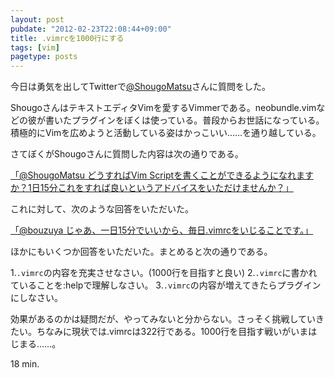 ```yaml
---
layout: post
pubdate: "2012-02-23T22:08:44+09:00"
title: .vimrcを1000行にする
tags: [vim]
pagetype: posts
---
```

今日は勇気を出してTwitterで[@ShougoMatsu](https://twitter.com/#!/ShougoMatsu)さんに質問をした。

ShougoさんはテキストエディタVimを愛するVimmerである。neobundle.vimなどの彼が書いたプラグインをぼくは使っている。普段からお世話になっている。積極的にVimを広めようと活動している姿はかっこいい……を通り越している。

さてぼくがShougoさんに質問した内容は次の通りである。

[「@ShougoMatsu どうすればVim Scriptを書くことができるようになれますか？1日15分これをすれば良いというアドバイスをいただけませんか？」](https://twitter.com/#!/bouzuya/status/172633789804187648)

これに対して、次のような回答をいただいた。

[「@bouzuya じゃあ、一日15分でいいから、毎日.vimrcをいじることです。」](https://twitter.com/#!/ShougoMatsu/status/172634574982090752)

ほかにもいくつか回答をいただいた。まとめると次の通りである。

1.`.vimrc`の内容を充実させなさい。(1000行を目指すと良い)
2.`.vimrc`に書かれていることを:helpで理解しなさい。
3.`.vimrc`の内容が増えてきたらプラグインにしなさい。

効果があるのかは疑問だが、やってみないと分からない。さっそく挑戦していきたい。ちなみに現状では.vimrcは322行である。1000行を目指す戦いがいまはじまる……。

18 min.

